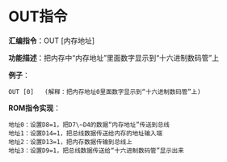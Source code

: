 # OUT指令

**汇编指令**：OUT [内存地址]

**功能描述**：把内存中“内存地址”里面数字显示到“十六进制数码管”上

**例子**：

	OUT [0]   (解释：把内存地址0里面数字显示到“十六进制数码管”上)

**ROM指令实现**：

    地址0：设置D8=1，把D7\~D4的数据“内存地址”传送到总线
    地址1：设置D14=1，把总线数据传送给内存的地址输入端
    地址2：设置D13=1，把内存数据传输到总线上
    地址3：设置D9=1，把总线数据传送给“十六进制数码管”显示出来
